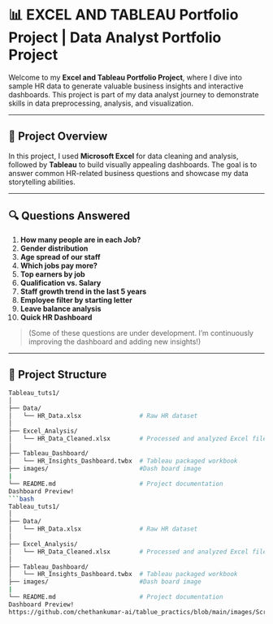 # 📊 EXCEL AND TABLEAU Portfolio Project | Data Analyst Portfolio Project

Welcome to my **Excel and Tableau Portfolio Project**, where I dive into sample HR data to generate valuable business insights and interactive dashboards. This project is part of my data analyst journey to demonstrate skills in data preprocessing, analysis, and visualization.

---

## 🚀 Project Overview

In this project, I used **Microsoft Excel** for data cleaning and analysis, followed by **Tableau** to build visually appealing dashboards. The goal is to answer common HR-related business questions and showcase my data storytelling abilities.

---

## 🔍 Questions Answered

1. **How many people are in each Job?**
2. **Gender distribution**
3. **Age spread of our staff**
4. **Which jobs pay more?**
5. **Top earners by job**
6. **Qualification vs. Salary**
7. **Staff growth trend in the last 5 years**
8. **Employee filter by starting letter**
9. **Leave balance analysis**
10. **Quick HR Dashboard**

> (Some of these questions are under development. I’m continuously improving the dashboard and adding new insights!)
> 

---

## 📁 Project Structure
```bash
Tableau_tuts1/
│
├── Data/
│   └── HR_Data.xlsx                # Raw HR dataset
│
├── Excel_Analysis/
│   └── HR_Data_Cleaned.xlsx        # Processed and analyzed Excel file
│
├── Tableau_Dashboard/
│   └── HR_Insights_Dashboard.twbx  # Tableau packaged workbook
├── images/                         #Dash board image
|
└── README.md                       # Project documentation
Dashboard Preview!
```bash
Tableau_tuts1/
│
├── Data/
│   └── HR_Data.xlsx                # Raw HR dataset
│
├── Excel_Analysis/
│   └── HR_Data_Cleaned.xlsx        # Processed and analyzed Excel file
│
├── Tableau_Dashboard/
│   └── HR_Insights_Dashboard.twbx  # Tableau packaged workbook
├── images/                         #Dash board image
|
└── README.md                       # Project documentation
Dashboard Preview!
https://github.com/chethankumar-ai/tablue_practics/blob/main/images/Screenshot%202025-04-16%20at%202.48.02%E2%80%AFPM.png



